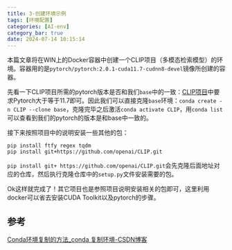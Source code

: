 ```yaml
---
title: 3-创建环境示例
tags: [环境配置]
categories: [AI-env]
category_bar: true
date: 2024-07-14 10:15:14
---
```


本篇文章将在WIN上的Docker容器中创建一个CLIP项目（多模态检索模型）的环境。容器用的是`pytorch/pytorch:2.0.1-cuda11.7-cudnn8-devel`镜像所创建的容器。

先看一下CLIP项目所需的pytorch版本是否和我们`base`中的一致：[CLIP项目](https://github.com/openai/CLIP)中要求Pytorch大于等于11.7即可。因此我们可以直接克隆`base`环境：`conda create -n CLIP --clone base`，克隆完毕之后激活`conda activate CLIP`，用`conda list`可以查看到我们的pytorch的版本是和base中一致的。

接下来按照项目中的说明安装一些其他的包：

```shell
pip install ftfy regex tqdm
pip install git+https://github.com/openai/CLIP.git
```

`pip install git+ https://github.com/openai/CLIP.git`会先克隆后面地址对应的仓库，然后执行克隆仓库中的`setup.py`文件安装需要的包。

Ok这样就完成了！其它项目也是参照项目说明安装相关的包即可，这里利用docker可以省去安装CUDA Toolkit以及pytorch的步骤。

## 参考

[Conda环境复制的方法_conda 复制环境-CSDN博客](https://blog.csdn.net/qq_38262728/article/details/88744268)













